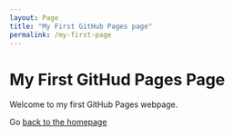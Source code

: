 ```yaml
---
layout: Page
title: "My First GitHub Pages page"
permalink: /my-first-page
---
```


# My First GitHud Pages Page

Welcome to my first GitHub Pages webpage.

Go [back to the homepage](https://github.com/lewis198039.github.io)